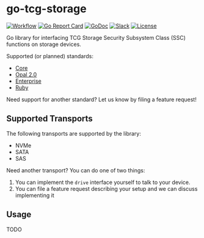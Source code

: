 # go-tcg-storage

[![Workflow](https://github.com/bluecmd/go-tcg-storage/workflows/Release/badge.svg)](https://github.com/bluecmd/go-tcg-storage/actions/workflows/release.yml)
[![Go Report Card](https://goreportcard.com/badge/github.com/bluecmd/go-tcg-storage)](https://goreportcard.com/report/github.com/bluecmd/go-tcg-storage)
[![GoDoc](https://godoc.org/github.com/bluecmd/go-tcg-storage?status.svg)](https://godoc.org/github.com/bluecmd/go-tcg-storage)
[![Slack](https://slack.osfw.dev/badge.svg)](https://slack.osfw.dev)
[![License](https://img.shields.io/badge/License-BSD%203--Clause-blue.svg)](https://github.com/bluecmd/go-tcg-storage/blob/master/LICENSE)

Go library for interfacing TCG Storage Security Subsystem Class (SSC) functions on storage devices.

Supported (or planned) standards:

 * [Core](https://trustedcomputinggroup.org/resource/tcg-storage-architecture-core-specification/)
 * [Opal 2.0](https://trustedcomputinggroup.org/resource/storage-work-group-storage-security-subsystem-class-opal/)
 * [Enterprise](https://trustedcomputinggroup.org/resource/storage-work-group-storage-security-subsystem-class-enterprise-specification/)
 * [Ruby](https://trustedcomputinggroup.org/resource/tcg-storage-security-subsystem-class-ruby-specification/)

Need support for another standard? Let us know by filing a feature request!

## Supported Transports

The following transports are supported by the library:

 * NVMe
 * SATA
 * SAS

Need another transport? You can do one of two things:

 1. You can implement the `drive` interface yourself to talk to your device.
 2. You can file a feature request describing your setup and we can discuss implementing it

## Usage

TODO
